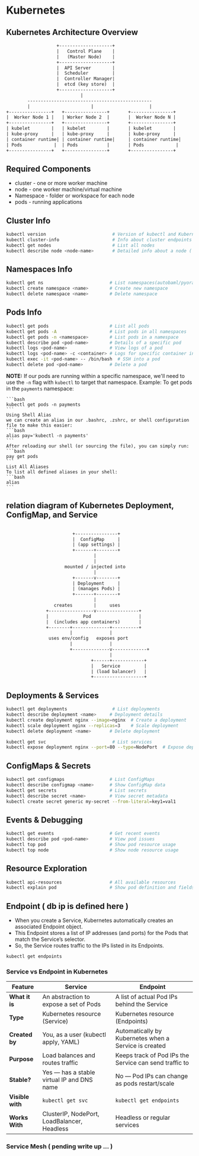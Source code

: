 # Kubernetes


## Kubernetes Architecture Overview

```txt
                   +--------------------+
                   |   Control Plane    |
                   |   (Master Node)    |
                   +--------------------+
                   |  API Server        |
                   |  Scheduler         |
                   |  Controller Manager|
                   |  etcd (key store)  |
                   +--------------------+
                            |
        -----------------------------------------------
        |                       |                     |
+----------------+   +----------------+       +----------------+
|  Worker Node 1 |   | Worker Node 2  |       |  Worker Node N |
+----------------+   +----------------+       +----------------+
| kubelet        |   | kubelet        |       | kubelet        |
| kube-proxy     |   | kube-proxy     |       | kube-proxy     |
| container runtime| | container runtime|     | container runtime|
| Pods            |  | Pods           |       | Pods            |
+----------------+   +----------------+       +----------------+
```

## Required Components

- cluster - one or more worker machine
- node - one worker machine/virtual machine
- Namespace - folder or workspace for each node
- pods - running applications

## Cluster Info

```bash
kubectl version                         # Version of kubectl and Kubernetes server
kubectl cluster-info                    # Info about cluster endpoints
kubectl get nodes                       # List all nodes
kubectl describe node <node-name>       # Detailed info about a node ( if node is down )
```

## Namespaces Info

```bash
kubectl get ns                         # List namespaces(autobaml/pyora)
kubectl create namespace <name>        # Create new namespace
kubectl delete namespace <name>        # Delete namespace
```

## Pods Info

```bash
kubectl get pods                       # List all pods
kubectl get pods -A                    # List pods in all namespaces
kubectl get pods -n <namespace>        # List pods in a namespace
kubectl describe pod <pod-name>        # Details of a specific pod
kubectl logs <pod-name>                # View logs of a pod
kubectl logs <pod-name> -c <container> # Logs for specific container in pod
kubectl exec -it <pod-name> -- /bin/bash  # SSH into a pod
kubectl delete pod <pod-name>          # Delete a pod
```

**NOTE:**
    If our pods are running within a specific namespace, we'll need to use the `-n` flag with `kubectl` to target that namespace.
    Example:
    To get pods in the `payments` namespace:

    ```bash
    kubectl get pods -n payments
    ```
    Using Shell Alias
    we can create an alias in our .bashrc, .zshrc, or shell configuration file to make this easier:
    ```bash
    alias pay='kubectl -n payments'
    ```
    After reloading our shell (or sourcing the file), you can simply run:
    ```bash
    pay get pods
    ```
    List All Aliases
    To list all defined aliases in your shell:
    ```bash
    alias
    ```

## relation diagram of Kubernetes Deployment, ConfigMap, and Service

```txt

                         +----------------+
                         |  ConfigMap     |
                         | (app settings) |
                         +-------+--------+
                                 |
                                 |
                      mounted / injected into
                                 |
                         +-------v--------+
                         | Deployment     |
                         | (manages Pods) |
                         +-------+--------+
                                 |
                  creates        |     uses
               +-----------------v----------------+
               |             Pod                  |
               |  (includes app containers)       |
               +--------+--------------+----------+
                        |              |
                uses env/config   exposes port
                        |              |
                        +--------------v-------------+
                                       |
                                +------+------------+
                                |   Service         |
                                | (load balancer)   |
                                +-------------------+

```


## Deployments & Services

```bash
kubectl get deployments                 # List deployments
kubectl describe deployment <name>     # Deployment details
kubectl create deployment nginx --image=nginx  # Create a deployment
kubectl scale deployment nginx --replicas=3    # Scale deployment
kubectl delete deployment <name>       # Delete deployment

kubectl get svc                         # List services
kubectl expose deployment nginx --port=80 --type=NodePort  # Expose deployment
```

## ConfigMaps & Secrets

```bash
kubectl get configmaps                 # List ConfigMaps
kubectl describe configmap <name>      # Show ConfigMap data
kubectl get secrets                    # List secrets
kubectl describe secret <name>         # View secret metadata
kubectl create secret generic my-secret --from-literal=key1=val1
```

## Events & Debugging

```bash
kubectl get events                     # Get recent events
kubectl describe pod <pod-name>        # View pod issues
kubectl top pod                        # Show pod resource usage
kubectl top node                       # Show node resource usage
```

## Resource Exploration

```bash
kubectl api-resources                  # All available resources
kubectl explain pod                    # Show pod definition and fields
```

## Endpoint ( db ip is defined here )

- When you create a Service, Kubernetes automatically creates an associated Endpoint object.
- This Endpoint stores a list of IP addresses (and ports) for the Pods that match the Service’s selector.
- So, the Service routes traffic to the IPs listed in its Endpoints.

```bash
kubectl get endpoints
```

### Service vs Endpoint in Kubernetes

| **Feature**               | **Service**                                   | **Endpoint**                                                |
|---------------------------|-----------------------------------------------|------------------------------------------------------------|
| **What it is**             | An abstraction to expose a set of Pods        | A list of actual Pod IPs behind the Service                |
| **Type**                   | Kubernetes resource (Service)                 | Kubernetes resource (Endpoints)                            |
| **Created by**             | You, as a user (kubectl apply, YAML)          | Automatically by Kubernetes when a Service is created      |
| **Purpose**                | Load balances and routes traffic              | Keeps track of Pod IPs the Service can send traffic to    |
| **Stable?**                | Yes — has a stable virtual IP and DNS name    | No — Pod IPs can change as pods restart/scale              |
| **Visible with**           | `kubectl get svc`                             | `kubectl get endpoints`                                    |
| **Works With**             | ClusterIP, NodePort, LoadBalancer, Headless   | Headless or regular services                               |


### Service Mesh ( pending write up ... )
